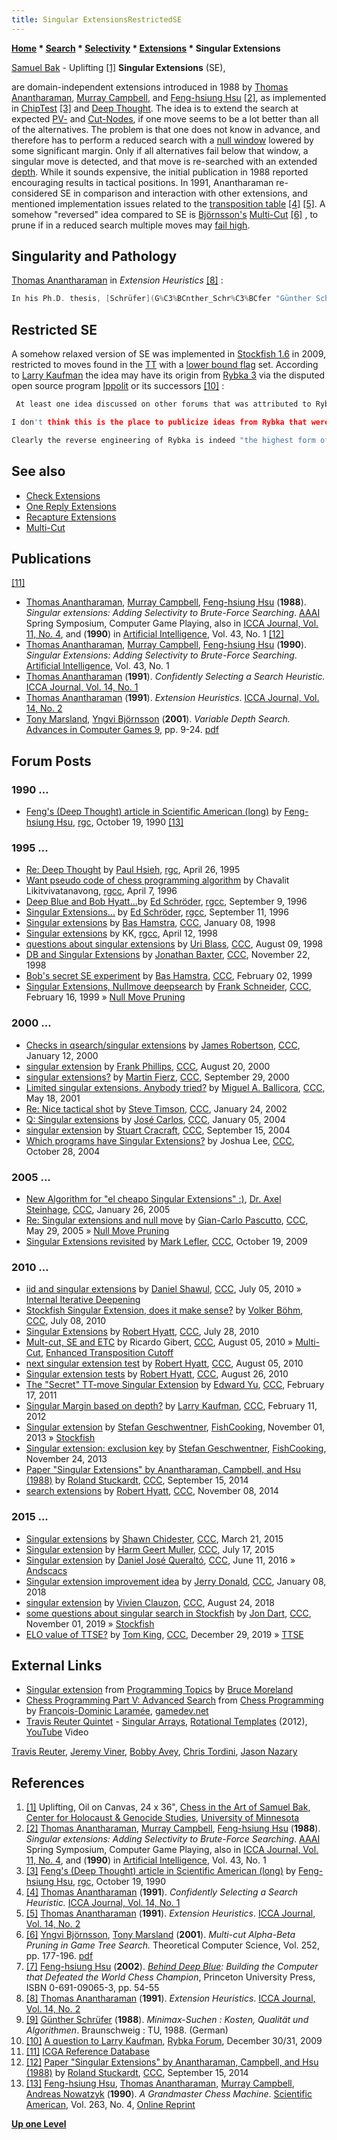 ```yaml
---
title: Singular ExtensionsRestrictedSE
---
```

**[Home](Home "Home") \* [Search](Search "Search") \* [Selectivity](Selectivity "Selectivity") \* [Extensions](Extensions "Extensions") \* Singular Extensions**



 [](http://chgs.elevator.umn.edu/asset/viewAsset/57f3b6787d58ae5f74bf8ba9#57f3b6d67d58ae5574bf8baa) [Samuel Bak](Category:Samuel_Bak "Category:Samuel Bak") - Uplifting <a id="cite-note-1" href="#cite-ref-1">[1]</a> 
**Singular Extensions** (SE),  

are domain-independent extensions introduced in 1988 by [Thomas Anantharaman](Thomas_Anantharaman "Thomas Anantharaman"), [Murray Campbell](Murray_Campbell "Murray Campbell"), and [Feng-hsiung Hsu](Feng-hsiung_Hsu "Feng-hsiung Hsu") <a id="cite-note-2" href="#cite-ref-2">[2]</a>, as implemented in [ChipTest](ChipTest "ChipTest") <a id="cite-note-3" href="#cite-ref-3">[3]</a> and [Deep Thought](Deep_Thought "Deep Thought"). The idea is to extend the search at expected [PV-](Node_Types#PV-Node "Node Types") and [Cut-Nodes](Node_Types#Cut-Nodes "Node Types"), if one move seems to be a lot better than all of the alternatives. The problem is that one does not know in advance, and therefore has to perform a reduced search with a [null window](Null_Window "Null Window") lowered by some significant margin. Only if all alternatives fail below that window, a singular move is detected, and that move is re-searched with an extended [depth](Depth "Depth"). While it sounds expensive, the initial publication in 1988 reported encouraging results in tactical positions. In 1991, Anantharaman re-considered SE in comparison and interaction with other extensions, and mentioned implementation issues related to the [transposition table](Transposition_Table "Transposition Table") <a id="cite-note-4" href="#cite-ref-4">[4]</a> <a id="cite-note-5" href="#cite-ref-5">[5]</a>. A somehow "reversed" idea compared to SE is [Björnsson's](Yngvi_Bj%C3%B6rnsson "Yngvi Björnsson") [Multi-Cut](Multi-Cut "Multi-Cut") <a id="cite-note-6" href="#cite-ref-6">[6]</a> , to prune if in a reduced search multiple moves may [fail high](Fail-High "Fail-High"). 



## Singularity and Pathology


[Thomas Anantharaman](Thomas_Anantharaman "Thomas Anantharaman") in *Extension Heuristics* <a id="cite-note-8" href="#cite-ref-8">[8]</a> :




```C++
In his Ph.D. thesis, [Schrüfer](G%C3%BCnther_Schr%C3%BCfer "Günther Schrüfer") proves <a id="cite-note-9" href="#cite-ref-9">[9]</a> that singularity is related to [pathology](Search_Pathology "Search Pathology") in game trees: intuitively, if there are too many singular moves in a game tree, [brute-force](Brute-Force "Brute-Force") [minimax search](Minimax "Minimax") becomes pathological, beyond a certain [depth](Depth "Depth") deep searches are worse than shallow searches. More specifically for brute-force minimax search, where the [leaf evaluation](Evaluation "Evaluation") values are just [-1,1] (lose or win), then one necessary condition for the absence of pathology is that the fraction of nodes other than [PV-nodes](Node_Types#PV-Node "Node Types") whose value is dependent on a single successor (singular) must be less than 1/B, where B is the [branching factor](Branching_Factor "Branching Factor") (36 for typical middle games). This result can be extended to the case when more than one value is assigned to [leaf nodes](Leaf_Node "Leaf Node"), though the resultant statement is more complicated. Intuitively, brute-force minimax search becomes pathological because it devotes too little effort to critical lines. The singular extension heuristic can be seen as a solution to this problem. 

```





## Restricted SE


A somehow relaxed version of SE was implemented in [Stockfish 1.6](Stockfish "Stockfish") in 2009, restricted to moves found in the [TT](Transposition_Table "Transposition Table") with a [lower bound flag](Lower_Bound "Lower Bound") set. According to [Larry Kaufman](Larry_Kaufman "Larry Kaufman") the idea may have its origin from [Rybka 3](Rybka "Rybka") via the disputed open source program [Ippolit](Ippolit "Ippolit") or its successors <a id="cite-note-10" href="#cite-ref-10">[10]</a> :




```C++
 At least one idea discussed on other forums that was attributed to Rybka 3 via the clone is already implemented in Stockfish 1.6, and was apparently the main reason for its large jump in strength over 1.5. So at least this idea will surely be in all top programs soon. Some developers will study the clone code themselves, while others may only use ideas they read about that came from the clone, but sooner or later other programs will show large gains from this information. At the very least, once an idea is implemented in a legitimate open-source program like Stockfish, it becomes accepted as something every programmer may use.

```


```C++
I don't think this is the place to publicize ideas from Rybka that were supposed to be secret, but the Stockfish 1.6 notes make it obvious that the big change in this version was a new way of doing "singular extension", improved from the way it was done in Deep Thought/Deep Blue.

```


```C++
Clearly the reverse engineering of Rybka is indeed "the highest form of flattery"; as to why the author(s) of the clone don't openly admit it I can't say. But the specific idea I'm talking about here is attributed to the clone (and hence by implication to Rykba) in the forum where it was discussed, so I don't think Stockfish or any other program which uses this idea is denying its origin. Once a good idea becomes common knowledge, regardless of its origin, programmers must use it (if it helps) to remain competitive. 

```

## See also


* [Check Extensions](Check_Extensions "Check Extensions")
* [One Reply Extensions](One_Reply_Extensions "One Reply Extensions")
* [Recapture Extensions](Recapture_Extensions "Recapture Extensions")
* [Multi-Cut](Multi-Cut "Multi-Cut")


## Publications


<a id="cite-note-11" href="#cite-ref-11">[11]</a>



* [Thomas Anantharaman](Thomas_Anantharaman "Thomas Anantharaman"), [Murray Campbell](Murray_Campbell "Murray Campbell"), [Feng-hsiung Hsu](Feng-hsiung_Hsu "Feng-hsiung Hsu") (**1988**). *Singular extensions: Adding Selectivity to Brute-Force Searching*. [AAAI](AAAI "AAAI") Spring Symposium, Computer Game Playing, also in [ICCA Journal, Vol. 11, No. 4](ICGA_Journal#11_4 "ICGA Journal"), and (**1990**) in [Artificial Intelligence](https://en.wikipedia.org/wiki/Artificial_Intelligence_%28journal%29), Vol. 43, No. 1 <a id="cite-note-12" href="#cite-ref-12">[12]</a>
* [Thomas Anantharaman](Thomas_Anantharaman "Thomas Anantharaman"), [Murray Campbell](Murray_Campbell "Murray Campbell"), [Feng-hsiung Hsu](Feng-hsiung_Hsu "Feng-hsiung Hsu") (**1990**). *Singular Extensions: Adding Selectivity to Brute-Force Searching*. [Artificial Intelligence](https://en.wikipedia.org/wiki/Artificial_Intelligence_%28journal%29), Vol. 43, No. 1
* [Thomas Anantharaman](Thomas_Anantharaman "Thomas Anantharaman") (**1991**). *Confidently Selecting a Search Heuristic.* [ICCA Journal, Vol. 14, No. 1](ICGA_Journal#14_1 "ICGA Journal")
* [Thomas Anantharaman](Thomas_Anantharaman "Thomas Anantharaman") (**1991**). *Extension Heuristics*. [ICCA Journal, Vol. 14, No. 2](ICGA_Journal#14_2 "ICGA Journal")
* [Tony Marsland](Tony_Marsland "Tony Marsland"), [Yngvi Björnsson](Yngvi_Bj%C3%B6rnsson "Yngvi Björnsson") (**2001**). *Variable Depth Search.* [Advances in Computer Games 9](Advances_in_Computer_Games_9 "Advances in Computer Games 9"), pp. 9-24. [pdf](http://www.ru.is/faculty/yngvi/pdf/MarslandB01.pdf)


## Forum Posts


### 1990 ...


* [Feng's (Deep Thought) article in Scientific American (long)](http://groups.google.com/group/rec.games.chess/browse_frm/thread/b3b584ef5a572d79#) by [Feng-hsiung Hsu](Feng-hsiung_Hsu "Feng-hsiung Hsu"), [rgc](Computer_Chess_Forums "Computer Chess Forums"), October 19, 1990 <a id="cite-note-13" href="#cite-ref-13">[13]</a>


### 1995 ...


* [Re: Deep Thought](https://groups.google.com/d/msg/rec.games.chess/GV1_Q8voXJg/ZienH23_l2kJ) by [Paul Hsieh](Paul_Hsieh "Paul Hsieh"), [rgc](Computer_Chess_Forums "Computer Chess Forums"), April 26, 1995
* [Want pseudo code of chess programming algorithm](http://groups.google.com/group/rec.games.chess.misc/browse_frm/thread/17daf11c5654b174) by Chavalit Likitvivatanavong, [rgcc](Computer_Chess_Forums "Computer Chess Forums"), April 7, 1996
* [Deep Blue and Bob Hyatt...](http://groups.google.com/group/rec.games.chess.computer/browse_frm/thread/7043cdb46dd2ef5b#)by [Ed Schröder](Ed_Schroder "Ed Schroder"), [rgcc](Computer_Chess_Forums "Computer Chess Forums"), September 9, 1996
* [Singular Extensions...](http://groups.google.com/group/rec.games.chess.computer/browse_frm/thread/9356c55de4664308#) by [Ed Schröder](Ed_Schroder "Ed Schroder"), [rgcc](Computer_Chess_Forums "Computer Chess Forums"), September 11, 1996
* [Singular extensions](https://www.stmintz.com/ccc/index.php?id=13783) by [Bas Hamstra](Bas_Hamstra "Bas Hamstra"), [CCC](CCC "CCC"), January 08, 1998
* [Singular extensions](http://groups.google.com/group/rec.games.chess.computer/browse_frm/thread/e661555d60ae82e6#) by KK, [rgcc](Computer_Chess_Forums "Computer Chess Forums"), April 12, 1998
* [questions about singular extensions](https://www.stmintz.com/ccc/index.php?id=24282) by [Uri Blass](Uri_Blass "Uri Blass"), [CCC](CCC "CCC"), August 09, 1998
* [DB and Singular Extensions](https://www.stmintz.com/ccc/index.php?id=33662) by [Jonathan Baxter](Jonathan_Baxter "Jonathan Baxter"), [CCC](CCC "CCC"), November 22, 1998
* [Bob's secret SE experiment](https://www.stmintz.com/ccc/index.php?id=41906) by [Bas Hamstra](Bas_Hamstra "Bas Hamstra"), [CCC](CCC "CCC"), February 02, 1999
* [Singular Extensions, Nullmove deepsearch](https://www.stmintz.com/ccc/index.php?id=43328) by [Frank Schneider](Frank_Schneider "Frank Schneider"), [CCC](CCC "CCC"), February 16, 1999 » [Null Move Pruning](Null_Move_Pruning "Null Move Pruning")


### 2000 ...


* [Checks in qsearch/singular extensions](https://www.stmintz.com/ccc/index.php?id=88189) by [James Robertson](James_Robertson "James Robertson"), [CCC](CCC "CCC"), January 12, 2000
* [singular extension](https://www.stmintz.com/ccc/index.php?id=125295) by [Frank Phillips](Frank_Phillips "Frank Phillips"), [CCC](CCC "CCC"), August 20, 2000
* [singular extensions?](https://www.stmintz.com/ccc/index.php?id=130980) by [Martin Fierz](Martin_Fierz "Martin Fierz"), [CCC](CCC "CCC"), September 29, 2000
* [Limited singular extensions. Anybody tried?](https://www.stmintz.com/ccc/index.php?id=170356) by [Miguel A. Ballicora](Miguel_A._Ballicora "Miguel A. Ballicora"), [CCC](CCC "CCC"), May 18, 2001
* [Re: Nice tactical shot](https://www.stmintz.com/ccc/index.php?id=209565) by [Steve Timson](index.php?title=Steve_Timson&action=edit&redlink=1 "Steve Timson (page does not exist)"), [CCC](CCC "CCC"), January 24, 2002
* [Q: Singular extensions](https://www.stmintz.com/ccc/index.php?id=340288) by [José Carlos](Jos%C3%A9_Carlos_Mart%C3%ADnez_Gal%C3%A1n "José Carlos Martínez Galán"), [CCC](CCC "CCC"), January 05, 2004
* [singular extension](https://www.stmintz.com/ccc/index.php?id=387763) by [Stuart Cracraft](Stuart_Cracraft "Stuart Cracraft"), [CCC](CCC "CCC"), September 15, 2004
* [Which programs have Singular Extensions?](https://www.stmintz.com/ccc/index.php?id=393739) by Joshua Lee, [CCC](CCC "CCC"), October 28, 2004


### 2005 ...


* [New Algorithm for "el cheapo Singular Extensions" :)](https://www.stmintz.com/ccc/index.php?id=407576), [Dr. Axel Steinhage](http://www.future-shape.com/steinhage.html), [CCC](CCC "CCC"), January 26, 2005
* [Re: Singular extensions and null move](https://www.stmintz.com/ccc/index.php?id=428759) by [Gian-Carlo Pascutto](Gian-Carlo_Pascutto "Gian-Carlo Pascutto"), [CCC](CCC "CCC"), May 29, 2005 » [Null Move Pruning](Null_Move_Pruning "Null Move Pruning")
* [Singular Extensions revisited](http://www.talkchess.com/forum/viewtopic.php?t=30211) by [Mark Lefler](Mark_Lefler "Mark Lefler"), [CCC](CCC "CCC"), October 19, 2009


### 2010 ...


* [iid and singular extensions](http://www.talkchess.com/forum/viewtopic.php?t=35302) by [Daniel Shawul](Daniel_Shawul "Daniel Shawul"), [CCC](CCC "CCC"), July 05, 2010 » [Internal Iterative Deepening](Internal_Iterative_Deepening "Internal Iterative Deepening")
* [Stockfish Singular Extension, does it make sense?](http://www.talkchess.com/forum/viewtopic.php?t=35419) by [Volker Böhm](Volker_B%C3%B6hm "Volker Böhm"), [CCC](CCC "CCC"), July 08, 2010
* [Singular Extensions](http://www.talkchess.com/forum/viewtopic.php?t=35603) by [Robert Hyatt](Robert_Hyatt "Robert Hyatt"), [CCC](CCC "CCC"), July 28, 2010
* [Mult-cut, SE and ETC](http://www.talkchess.com/forum/viewtopic.php?t=35697) by Ricardo Gibert, [CCC](CCC "CCC"), August 05, 2010 » [Multi-Cut](Multi-Cut "Multi-Cut"), [Enhanced Transposition Cutoff](Enhanced_Transposition_Cutoff "Enhanced Transposition Cutoff")
* [next singular extension test](http://www.talkchess.com/forum/viewtopic.php?t=35698) by [Robert Hyatt](Robert_Hyatt "Robert Hyatt"), [CCC](CCC "CCC"), August 05, 2010
* [Singular extension tests](http://www.talkchess.com/forum/viewtopic.php?t=35898) by [Robert Hyatt](Robert_Hyatt "Robert Hyatt"), [CCC](CCC "CCC"), August 26, 2010
* [The "Secret" TT-move Singular Extension](http://www.talkchess.com/forum/viewtopic.php?t=38104) by [Edward Yu](index.php?title=Edward_Yu&action=edit&redlink=1 "Edward Yu (page does not exist)"), [CCC](CCC "CCC"), February 17, 2011
* [Singular Margin based on depth?](http://www.talkchess.com/forum/viewtopic.php?t=42419) by [Larry Kaufman](Larry_Kaufman "Larry Kaufman"), [CCC](CCC "CCC"), February 11, 2012
* [Singular extension](https://groups.google.com/d/msg/fishcooking/IVuUkcSjdP8/bE6FPKJq2_oJ) by [Stefan Geschwentner](Stefan_Geschwentner "Stefan Geschwentner"), [FishCooking](Computer_Chess_Forums "Computer Chess Forums"), November 01, 2013 » [Stockfish](Stockfish "Stockfish")
* [Singular extension: exclusion key](https://groups.google.com/d/msg/fishcooking/kpkfDzNfvhY/WGlKWPu-faQJ) by [Stefan Geschwentner](Stefan_Geschwentner "Stefan Geschwentner"), [FishCooking](Computer_Chess_Forums "Computer Chess Forums"), November 24, 2013
* [Paper "Singular Extensions" by Anantharaman, Campbell, and Hsu (1988)](http://www.talkchess.com/forum/viewtopic.php?t=53713) by [Roland Stuckardt](Roland_Stuckardt "Roland Stuckardt"), [CCC](CCC "CCC"), September 15, 2014
* [search extensions](http://www.talkchess.com/forum/viewtopic.php?t=54281) by [Robert Hyatt](Robert_Hyatt "Robert Hyatt"), [CCC](CCC "CCC"), November 08, 2014


### 2015 ...


* [Singular extensions](http://www.talkchess.com/forum/viewtopic.php?t=55734) by [Shawn Chidester](Shawn_Chidester "Shawn Chidester"), [CCC](CCC "CCC"), March 21, 2015
* [Singular extension](http://www.talkchess.com/forum/viewtopic.php?t=57004) by [Harm Geert Muller](Harm_Geert_Muller "Harm Geert Muller"), [CCC](CCC "CCC"), July 17, 2015
* [Singular extension](http://www.talkchess.com/forum/viewtopic.php?t=60435) by [Daniel José Queraltó](Daniel_Jos%C3%A9_Queralt%C3%B3 "Daniel José Queraltó"), [CCC](CCC "CCC"), June 11, 2016 » [Andscacs](Andscacs "Andscacs")
* [Singular extension improvement idea](http://www.talkchess.com/forum/viewtopic.php?t=66270) by [Jerry Donald](index.php?title=Jerry_Donald&action=edit&redlink=1 "Jerry Donald (page does not exist)"), [CCC](CCC "CCC"), January 08, 2018
* [singular extension](http://www.talkchess.com/forum3/viewtopic.php?f=7&t=68290) by [Vivien Clauzon](Vivien_Clauzon "Vivien Clauzon"), [CCC](CCC "CCC"), August 24, 2018
* [some questions about singular search in Stockfish](http://www.talkchess.com/forum3/viewtopic.php?f=7&t=72231) by [Jon Dart](Jon_Dart "Jon Dart"), [CCC](CCC "CCC"), November 01, 2019 » [Stockfish](Stockfish "Stockfish")
* [ELO value of TTSE?](http://www.talkchess.com/forum3/viewtopic.php?f=7&t=72673) by [Tom King](Tom_King "Tom King"), [CCC](CCC "CCC"), December 29, 2019 » [TTSE](#restrictedse)


## External Links


* [Singular extension](http://web.archive.org/web/20040420020213/brucemo.com/compchess/programming/extensions.htm#singular) from [Programming Topics](http://web.archive.org/web/20040403211728/brucemo.com/compchess/programming/index.htm) by [Bruce Moreland](Bruce_Moreland "Bruce Moreland")
* [Chess Programming Part V: Advanced Search](http://www.gamedev.net/page/resources/_/technical/artificial-intelligence/chess-programming-part-v-advanced-search-r1197) from [Chess Programming](Fran%C3%A7ois-Dominic_Laram%C3%A9e#Chess_Programming "François-Dominic Laramée") by [François-Dominic Laramée](Fran%C3%A7ois-Dominic_Laram%C3%A9e "François-Dominic Laramée"), [gamedev.net](http://www.gamedev.net/)
* [Travis Reuter Quintet](http://travisreuter.com/) - [Singular Arrays](http://www.allaboutjazz.com/rotational-templates-travis-reuter-new-focus-recordings-review-by-glenn-astarita.php), [Rotational Templates](http://www.newfocusrecordings.com/catalogue/travis-reuter-rotational-templates/) (2012), [YouTube](https://en.wikipedia.org/wiki/YouTube) Video


 [Travis Reuter](http://travisreuter.com/), [Jeremy Viner](http://jeremyviner.com/), [Bobby Avey](http://bobbyavey.com/), [Chris Tordini](https://de.wikipedia.org/wiki/Chris_Tordini), [Jason Nazary](http://www.discogs.com/artist/1206973-Jason-Nazary)
 
## References


1. <a id="cite-ref-1" href="#cite-note-1">[1]</a> Uplifting, Oil on Canvas, 24 x 36", [Chess in the Art of Samuel Bak](http://chgs.elevator.umn.edu/asset/viewAsset/57f3b6787d58ae5f74bf8ba9#57f3b6d67d58ae5574bf8baa), [Center for Holocaust & Genocide Studies](http://www.chgs.umn.edu/), [University of Minnesota](University_of_Minnesota "University of Minnesota")
2. <a id="cite-ref-2" href="#cite-note-2">[2]</a> [Thomas Anantharaman](Thomas_Anantharaman "Thomas Anantharaman"), [Murray Campbell](Murray_Campbell "Murray Campbell"), [Feng-hsiung Hsu](Feng-hsiung_Hsu "Feng-hsiung Hsu") (**1988**). *Singular extensions: Adding Selectivity to Brute-Force Searching*. [AAAI](AAAI "AAAI") Spring Symposium, Computer Game Playing, also in [ICCA Journal, Vol. 11, No. 4](ICGA_Journal#11_4 "ICGA Journal"), and (**1990**) in [Artificial Intelligence](https://en.wikipedia.org/wiki/Artificial_Intelligence_%28journal%29), Vol. 43, No. 1
3. <a id="cite-ref-3" href="#cite-note-3">[3]</a> [Feng's (Deep Thought) article in Scientific American (long)](http://groups.google.com/group/rec.games.chess/browse_frm/thread/b3b584ef5a572d79#) by [Feng-hsiung Hsu](Feng-hsiung_Hsu "Feng-hsiung Hsu"), [rgc](Computer_Chess_Forums "Computer Chess Forums"), October 19, 1990
4. <a id="cite-ref-4" href="#cite-note-4">[4]</a> [Thomas Anantharaman](Thomas_Anantharaman "Thomas Anantharaman") (**1991**). *Confidently Selecting a Search Heuristic.* [ICCA Journal, Vol. 14, No. 1](ICGA_Journal#14_1 "ICGA Journal")
5. <a id="cite-ref-5" href="#cite-note-5">[5]</a> [Thomas Anantharaman](Thomas_Anantharaman "Thomas Anantharaman") (**1991**). *Extension Heuristics*. [ICCA Journal, Vol. 14, No. 2](ICGA_Journal#14_2 "ICGA Journal")
6. <a id="cite-ref-6" href="#cite-note-6">[6]</a> [Yngvi Björnsson](Yngvi_Bj%C3%B6rnsson "Yngvi Björnsson"), [Tony Marsland](Tony_Marsland "Tony Marsland") (**2001**). *Multi-cut Alpha-Beta Pruning in Game Tree Search.* Theoretical Computer Science, Vol. 252, pp. 177-196. [pdf](http://www.ru.is/faculty/yngvi/pdf/BjornssonM01a.pdf)
7. <a id="cite-ref-7" href="#cite-note-7">[7]</a> [Feng-hsiung Hsu](Feng-hsiung_Hsu "Feng-hsiung Hsu") (**2002**). *[Behind Deep Blue](http://press.princeton.edu/titles/7342.html): Building the Computer that Defeated the World Chess Champion*, Princeton University Press, ISBN 0-691-09065-3, pp. 54-55
8. <a id="cite-ref-8" href="#cite-note-8">[8]</a> [Thomas Anantharaman](Thomas_Anantharaman "Thomas Anantharaman") (**1991**). *Extension Heuristics*. [ICCA Journal, Vol. 14, No. 2](ICGA_Journal#14_2 "ICGA Journal")
9. <a id="cite-ref-9" href="#cite-note-9">[9]</a> [Günther Schrüfer](G%C3%BCnther_Schr%C3%BCfer "Günther Schrüfer") (**1988**). *Minimax-Suchen : Kosten, Qualität und Algorithmen*. Braunschweig : TU, 1988. (German)
10. <a id="cite-ref-10" href="#cite-note-10">[10]</a> [A question to Larry Kaufman](http://rybkaforum.net/cgi-bin/rybkaforum/topic_show.pl?tid=14574), [Rybka Forum](Computer_Chess_Forums "Computer Chess Forums"), December 30/31, 2009
11. <a id="cite-ref-11" href="#cite-note-11">[11]</a> [ICGA Reference Database](ICGA_Journal#RefDB "ICGA Journal")
12. <a id="cite-ref-12" href="#cite-note-12">[12]</a> [Paper "Singular Extensions" by Anantharaman, Campbell, and Hsu (1988)](http://www.talkchess.com/forum/viewtopic.php?t=53713) by [Roland Stuckardt](Roland_Stuckardt "Roland Stuckardt"), [CCC](CCC "CCC"), September 15, 2014
13. <a id="cite-ref-13" href="#cite-note-13">[13]</a> [Feng-hsiung Hsu](Feng-hsiung_Hsu "Feng-hsiung Hsu"), [Thomas Anantharaman](Thomas_Anantharaman "Thomas Anantharaman"), [Murray Campbell](Murray_Campbell "Murray Campbell"), [Andreas Nowatzyk](Andreas_Nowatzyk "Andreas Nowatzyk") (**1990**). *A Grandmaster Chess Machine*. [Scientific American](Scientific_American "Scientific American"), Vol. 263, No. 4, [Online Reprint](http://www.disi.unige.it/person/DelzannoG/AI2/hsu.html)

**[Up one Level](Extensions "Extensions")**







 
